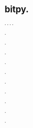 # bitpy.
.
.
.
.












.






















































.
























.



























.

















































































.































































.































































































.















.


































































.










































.
